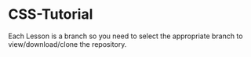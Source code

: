 # CSS-Tutorial

Each Lesson is a branch so you need to select the appropriate branch to view/download/clone the repository.
